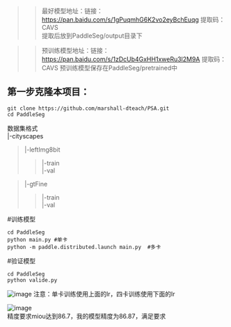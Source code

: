 >> 最好模型地址：链接：https://pan.baidu.com/s/1gPuqmhG6K2vo2eyBchEuqg 提取码：CAVS   
>> 提取后放到PaddleSeg/output目录下

>> 预训练模型地址：链接：https://pan.baidu.com/s/1zDcUb4GxHH1xweRu3l2M9A 提取码：CAVS 
>> 预训练模型保存在PaddleSeg/pretrained中    

## 第一步克隆本项目：  
~~~shell
git clone https://github.com/marshall-dteach/PSA.git
cd PaddleSeg
~~~

数据集格式    
|-cityscapes    
>|-leftImg8bit     
>>|-train     
>>|-val  

>|-gtFine    
>>|-train    
>>|-val   
 
  #训练模型
  ~~~shell
  cd PaddleSeg
  python main.py #单卡
  python -m paddle.distributed.launch main.py  #多卡
  ~~~
  #验证模型
  ~~~shell
  cd PaddleSeg
  python valide.py
  ~~~

![image](https://user-images.githubusercontent.com/63546191/169228623-87f12422-54a4-449d-b42d-7e4d9baa22b0.png)
注意：单卡训练使用上面的lr，四卡训练使用下面的lr    

      
   
      
![image](https://user-images.githubusercontent.com/63546191/169260254-0892fcf1-1408-4bbf-9049-6dd7a3a5a88b.png)   
精度要求miou达到86.7，我的模型精度为86.87，满足要求
